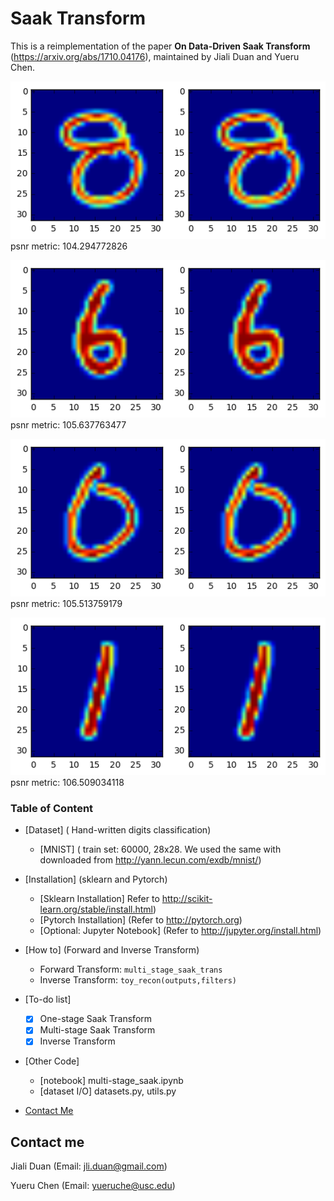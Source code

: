 # Saak Transform 

This is a reimplementation of the paper **On Data-Driven Saak Transform** (https://arxiv.org/abs/1710.04176),  maintained by Jiali Duan and Yueru Chen.

![png](pic/output_14_0.png)
 psnr metric: 104.294772826

![png](pic/output_14_2.png)
psnr metric: 105.637763477

![png](pic/output_14_4.png)
 psnr metric: 105.513759179

![png](pic/output_14_6.png)
 psnr metric: 106.509034118


### Table of Content

- [Dataset] ( Hand-written digits classification)
	* [MNIST] ( train set: 60000, 28x28. We used the same with downloaded from http://yann.lecun.com/exdb/mnist/)

- [Installation] (sklearn and Pytorch)
	* [Sklearn Installation] Refer to http://scikit-learn.org/stable/install.html)
	* [Pytorch Installation] (Refer to http://pytorch.org)
	* [Optional: Jupyter Notebook] (Refer to http://jupyter.org/install.html)

- [How to] (Forward and Inverse Transform)
	* Forward Transform: `multi_stage_saak_trans`
	* Inverse Transform: `toy_recon(outputs,filters)`

- [To-do list]
	- [x] One-stage Saak Transform
	- [x] Multi-stage Saak Transform
	- [x] Inverse Transform

- [Other Code] 
	- [notebook] multi-stage_saak.ipynb
	- [dataset I/O] datasets.py, utils.py

- [Contact Me](#Contact-me)


## Contact me

Jiali Duan (Email: jli.duan@gmail.com)

Yueru Chen (Email: yueruche@usc.edu)
